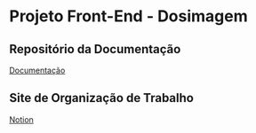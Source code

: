 # Projeto Front-End - Dosimagem

## Repositório da Documentação
[Documentação](https://github.com/mlutegar/projeto_front_end_ibmec_2024_2)

## Site de Organização de Trabalho
[Notion](https://adaptable-archeology-6c8.notion.site/992ff4a127054408b39700819a3e9e08?v=fb30063d66b24e7fb439d1be055b1bd5)
